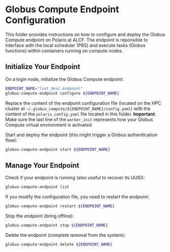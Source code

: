# Globus Compute Endpoint Configuration

This folder provides instructions on how to configure and deploy the Globus Compute endpoint on Polaris at ALCF. The endpoint is reponsible to interface with the local scheduler (PBS) and execute tasks (Globus functions) within containers running on compute nodes.

## Initialize Your Endpoint

On a login node, initialize the Globus Compute endpoint:
```bash
ENDPOINT_NAME="lsst_desc_endpoint"
globus-compute-endpoint configure ${ENDPOINT_NAME}
```

Replace the content of the endpoint configuration file (located on the HPC cluster at `~/.globus_compute/${ENDPOINT_NAME}/config.yaml`) with the content of the `polaris_config.yaml` file located in this folder. **Important**: Make sure the last line of the `worker_init` represents how your Globus Compute virtual environment is activated.

Start and deploy the endpoint (this might trigger a Globus authentication flow):
```bash
globus-compute-endpoint start ${ENDPOINT_NAME}
```

## Manage Your Endpoint

Check if your endpoint is running (also useful to recover its UUID):
```bash
globus-compute-endpoint list
```

If you modify the configuration file, you need to restart the endpoint:
```bash
globus-compute-endpoint restart ${ENDPOINT_NAME}
```

Stop the endpoint (bring offline):
```bash
globus-compute-endpoint stop ${ENDPOINT_NAME}
```

Delete the endpoint (complete removal from the system):
```bash
globus-compute-endpoint delete ${ENDPOINT_NAME}
```